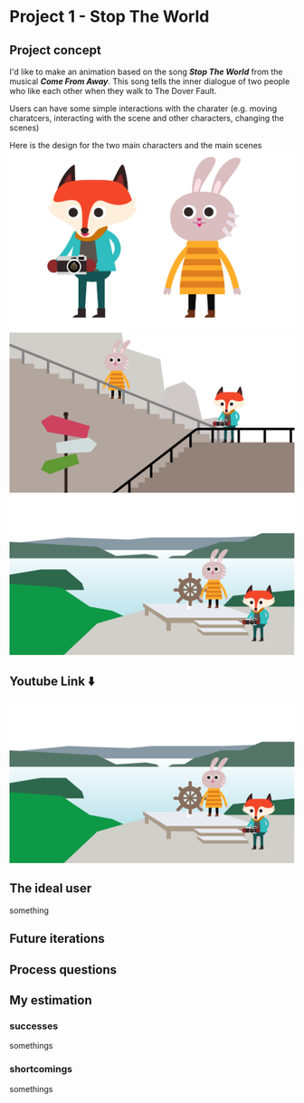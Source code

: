 # Project 1 - Stop The World

## Project concept
I'd like to make an animation based on the song **_Stop The World_** from the musical **_Come From Away_**. This song tells the inner dialogue of two people who like each other when they walk to The Dover Fault.

Users can have some simple interactions with the charater (e.g. moving charatcers, interacting with the scene and other characters, changing the scenes)

Here is the design for the two main characters and the main scenes<br/>
![](imgs/character.jpg)
![scene A](imgs/sceneA.jpg)
![scene B](imgs/sceneB.jpg)


## Youtube Link ⬇️
[![Youtube Video](imgs/sceneB.jpg)](https://www.youtube.com/watch?v=4KtmKsTJcdA&feature=youtu.be)

## The ideal user
something

## Future iterations

## Process questions

## My estimation
### successes
somethings

### shortcomings
somethings


